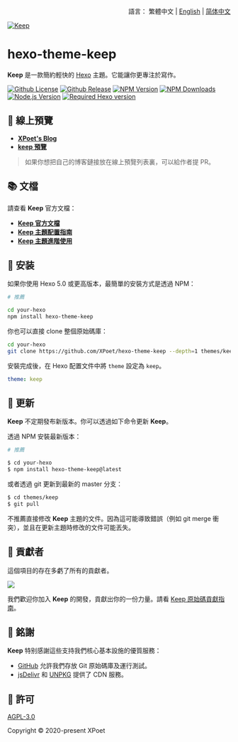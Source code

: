 <div align="right">
  語言：
  繁體中文 | 
  <a title="English" href="../README.md">English</a> | 
  <a title="简体中文" href="README_zh-CN.md">简体中文</a>
</div>

<a href="https://xpoet.cn"><img align="center" alt="Keep" src="https://keep-docs.xpoet.cn/images/keep-slogan.svg"></a>

# hexo-theme-keep

**Keep** 是一款簡約輕快的 [Hexo](https://hexo.io) 主題。它能讓你更專注於寫作。

[![Github License](https://img.shields.io/github/license/XPoet/hexo-theme-keep?style=flat-square&logo=github&color=3366cc)](https://github.com/XPoet/hexo-theme-keep/blob/master/LICENSE)
[![Github Release](https://img.shields.io/github/release/XPoet/hexo-theme-keep?style=flat-square&logo=github&color=mediumpurple)](https://github.com/XPoet/hexo-theme-ils/releases)
[![NPM Version](https://img.shields.io/npm/v/hexo-theme-keep?style=flat-square&logo=npm&color=indianred)](https://www.npmjs.com/package/hexo-theme-keep)
[![NPM Downloads](https://img.shields.io/npm/dw/hexo-theme-keep?style=flat-square&logo=npm&color=darkorange)](https://www.npmjs.com/package/hexo-theme-keep)
[![Node.js Version](https://img.shields.io/badge/node-%3E=14.0.0-forestgreen?style=flat-square&logo=Node.js)](https://nodejs.org)
[![Required Hexo version](https://img.shields.io/badge/hexo-%3E=5.0.0-steelblue?style=flat-square&logo=hexo)](https://hexo.io)

## :star2: 線上預覽

- **[XPoet's Blog](https://xpoet.cn/)**
- **[keep 預覽](https://keep.xpoet.cn/)**

> 如果你想把自己的博客鏈接放在線上預覽列表裏，可以給作者提 PR。

## :books: 文檔

請查看 **Keep** 官方文檔：

- **[Keep 官方文檔](https://keep-docs.xpoet.cn/)**
- **[Keep 主題配置指南](https://keep-docs.xpoet.cn/basis/configuration-guide/base_info.html)**
- **[Keep 主題進階使用](https://keep-docs.xpoet.cn/advanced/set-language.html)**

## :rocket: 安装

如果你使用 Hexo 5.0 或更高版本，最簡單的安裝方式是透過 NPM：

```sh
# 推薦

cd your-hexo
npm install hexo-theme-keep
```

你也可以直接 clone 整個原始碼庫：

```sh
cd your-hexo
git clone https://github.com/XPoet/hexo-theme-keep --depth=1 themes/keep
```

安裝完成後，在 Hexo 配置文件中將 `theme` 設定為 `keep`。

```yml
theme: keep
```

## :tada: 更新

**Keep** 不定期發布新版本。你可以透過如下命令更新 **Keep**。

透過 NPM 安裝最新版本：

```sh
# 推薦

$ cd your-hexo
$ npm install hexo-theme-keep@latest
```

或者透過 git 更新到最新的 master 分支：

```sh
$ cd themes/keep
$ git pull
```

不推薦直接修改 **Keep** 主題的文件。因為這可能導致錯誤（例如 git merge 衝突），並且在更新主題時修改的文件可能丟失。

## :art: 貢獻者

這個項目的存在多虧了所有的貢獻者。

<a href="https://github.com/XPoet/hexo-theme-keep/graphs/contributors">
  <img src="https://contrib.rocks/image?repo=XPoet/hexo-theme-keep" />
</a>

我們歡迎你加入 **Keep** 的開發，貢獻出你的一份力量。請看 [Keep 原始碼貢獻指南](https://keep-docs.xpoet.cn/user-notice/contribution-guide.html)。

## :sparkling_heart: 銘謝

**Keep** 特别感謝這些支持我們核心基本設施的優質服務：

- [GitHub](https://github.com) 允許我們存放 Git 原始碼庫及運行測試。
- [jsDelivr](https://www.jsdelivr.com) 和 [UNPKG](https://www.unpkg.com) 提供了 CDN 服務。

## :memo: 許可

[AGPL-3.0](https://github.com/XPoet/hexo-theme-keep/blob/master/LICENSE)  

Copyright © 2020-present XPoet
